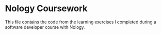 # Nology Coursework

This file contains the code from the learning exercises I completed during a software developer course with Nology.
